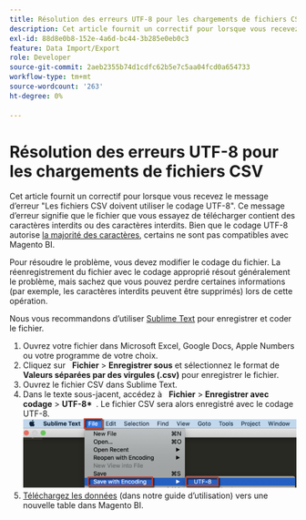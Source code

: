 ```yaml
---
title: Résolution des erreurs UTF-8 pour les chargements de fichiers CSV
description: Cet article fournit un correctif pour lorsque vous recevez le message d’erreur "Les fichiers CSV doivent utiliser le codage UTF-8". Ce message d’erreur signifie que le fichier que vous essayez de télécharger contient des caractères interdits ou des caractères interdits. Bien que le codage UTF-8 autorise [la majorité des caractères](https://www.fileformat.info/info/charset/UTF-8/list.htm), certains ne sont pas compatibles avec Magento BI.
exl-id: 88d8e0b8-152e-4a6d-bc44-3b285e0eb0c3
feature: Data Import/Export
role: Developer
source-git-commit: 2aeb2355b74d1cdfc62b5e7c5aa04fcd0a654733
workflow-type: tm+mt
source-wordcount: '263'
ht-degree: 0%

---
```


# Résolution des erreurs UTF-8 pour les chargements de fichiers CSV

Cet article fournit un correctif pour lorsque vous recevez le message d’erreur &quot;Les fichiers CSV doivent utiliser le codage UTF-8&quot;. Ce message d’erreur signifie que le fichier que vous essayez de télécharger contient des caractères interdits ou des caractères interdits. Bien que le codage UTF-8 autorise [la majorité des caractères](https://www.fileformat.info/info/charset/UTF-8/list.htm), certains ne sont pas compatibles avec Magento BI.

Pour résoudre le problème, vous devez modifier le codage du fichier. La réenregistrement du fichier avec le codage approprié résout généralement le problème, mais sachez que vous pouvez perdre certaines informations (par exemple, les caractères interdits peuvent être supprimés) lors de cette opération.

Nous vous recommandons d’utiliser [Sublime Text](https://www.sublimetext.com/2) pour enregistrer et coder le fichier.

1. Ouvrez votre fichier dans Microsoft Excel, Google Docs, Apple Numbers ou votre programme de votre choix.
1. Cliquez sur &#x200B; &#x200B; **Fichier** > **Enregistrer sous** et sélectionnez le format de  **Valeurs séparées par des virgules (.csv)** pour enregistrer le fichier.
1. Ouvrez le fichier CSV dans Sublime Text.
1. Dans le texte sous-jacent, accédez à &#x200B; &#x200B; **Fichier** > **Enregistrer avec codage** > **UTF-8\* &#x200B;** . Le fichier CSV sera alors enregistré avec le codage UTF-8.    ![csv_file_UTF-8_sublime_3.2.2_magento_BI.png](assets/csv_file_UTF-8_sublime_3.2.2_magento_BI.png)
1. [Téléchargez les données](https://experienceleague.adobe.com/fr/docs/commerce-business-intelligence/mbi/analyze/connecting/using-file-uploader) (dans notre guide d’utilisation) vers une nouvelle table dans Magento BI.
